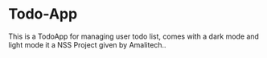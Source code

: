 # Todo-App
This is a TodoApp for managing user todo list, comes with a dark mode and light mode it a  NSS Project given by Amalitech..
